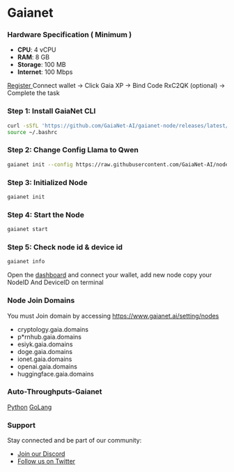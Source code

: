 # Gaianet

### Hardware Specification ( Minimum )

-   **CPU**: 4 vCPU
-   **RAM**: 8 GB
-   **Storage**: 100 MB
-   **Internet**: 100 Mbps

[Register ](https://gaianet.ai/reward?invite_code=RxC2QK)
Connect wallet -> Click Gaia XP -> Bind Code RxC2QK (optional) -> Complete the task

### Step 1: Install GaiaNet CLI
```sh
curl -sSfL 'https://github.com/GaiaNet-AI/gaianet-node/releases/latest/download/install.sh' | bash
source ~/.bashrc
```

### Step 2: Change Config Llama to Qwen
```sh
gaianet init --config https://raw.githubusercontent.com/GaiaNet-AI/node-configs/main/qwen2-0.5b-instruct/config.json && gaianet config --domain gaia.domains
```

### Step 3: Initialized Node
```sh
gaianet init
```

### Step 4: Start the Node
```sh
gaianet start
```

### Step 5: Check node id & device id 
```sh
gaianet info
```
Open the [dashboard](https://www.gaianet.ai/setting/nodes) and connect your wallet, add new node copy your NodeID And DeviceID on terminal

### Node Join Domains
You must Join domain by accessing https://www.gaianet.ai/setting/nodes 
- cryptology.gaia.domains
- p*rnhub.gaia.domains
- esiyk.gaia.domains
- doge.gaia.domains
- ionet.gaia.domains
- openai.gaia.domains
- huggingface.gaia.domains

### Auto-Throughputs-Gaianet
[Python](https://github.com/Aethereal-Collective/Auto-Throughputs-Gaianet)
[GoLang](https://github.com/envyst/Auto-Throughputs-Gaianet)

### Support
Stay connected and be part of our community:

- [Join our Discord](https://discord.gg/aethereal)  
- [Follow us on Twitter](https://x.com/aethereal_co)

